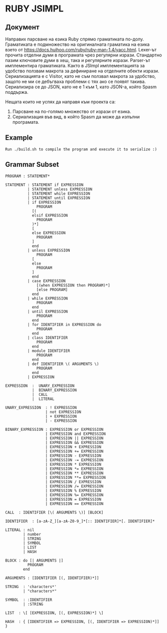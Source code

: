 # RUBY JSIMPL

## Документ
Направих парсване на езика Ruby спрямо граматиката по-долу. Граматиката е подмножество на оригиналната
граматика на езика взето от https://docs.huihoo.com/ruby/ruby-man-1.4/yacc.html. Lexer-ът прочита отделни
думи в програмата чрез регулярни изрази. Стандартно пазим ключовите думи в хеш, така и регулярните изрази.
Parser-ът имплементира граматиката. Както в JSImpl имплементацията за удобство ползвам макрота за дефиниране
на отделните обекти изрази. Сериализацията е с Visitor, като не съм ползвал макрота за удобство, защото не
ми се дебъгваха проблеми с тях ако се появят такива. Сериализира се до JSON, като не е 1 към 1, като JSON-а,
който Spasm поддържа.

Нещата които не успях да направя към проекта са:
  1. Парсване на по-голямо множество от изрази от езика.
  2. Сериализация във вид, в който Spasm да може да изпълни програмата.

## Example
```
Run ./build.sh to compile the program and execute it to serialize :)
```

## Grammar Subset
```
PROGRAM : STATEMENT*

STATEMENT : STATEMENT if EXPRESSION
          | STATEMENT unless EXPRESSION
          | STATEMENT while EXPRESSION
          | STATEMENT until EXPRESSION
          | if EXPRESSION
              PROGRAM
            [(
            elsif EXPRESSION
              PROGRAM
            )*]
            [
            else EXPRESSION
              PROGRAM
            ]
            end
          | unless EXPRESSION
              PROGRAM
            [
            else
              PROGRAM
            ]
            end
          | case EXPRESSION
              [(when EXPRESSION then PROGRAM)*]
              [else PROGRAM]
            end
          | while EXPRESSION
              PROGRAM
            end
          | until EXPRESSION
              PROGRAM
            end
          | for IDENTIFIER in EXPRESSION do
              PROGRAM
            end
          | class IDENTIFIER
              PROGRAM
            end
          | module IDENTIFIER
              PROGRAM
            end
          | def IDENTIFIER \( ARGUMENTS \)
              PROGRAM
            end
          | EXPRESSION

EXPRESSION  :  UNARY_EXPRESSION
            |  BINARY_EXPRESSION
            |  CALL
            |  LITERAL

UNARY_EXPRESSION  : ! EXPRESSION
                  | not EXPRESSION
                  | + EXPRESSION
                  | - EXPRESSION

BINARY_EXPRESSION : EXPRESSION or EXPRESSION
                  | EXPRESSION and EXPRESSION
                  | EXPRESSION || EXPRESSION
                  | EXPRESSION && EXPRESSION
                  | EXPRESSION + EXPRESSION
                  | EXPRESSION += EXPRESSION
                  | EXPRESSION - EXPRESSION
                  | EXPRESSION -= EXPRESSION
                  | EXPRESSION * EXPRESSION
                  | EXPRESSION *= EXPRESSION
                  | EXPRESSION ** EXPRESSION
                  | EXPRESSION **= EXPRESSION
                  | EXPRESSION / EXPRESSION
                  | EXPRESSION /= EXPRESSION
                  | EXPRESSION % EXPRESSION
                  | EXPRESSION %= EXPRESSION
                  | EXPRESSION = EXPRESSION
                  | EXPRESSION == EXPRESSION

CALL  : IDENTIFIER [\( ARGUMENTS \)] [BLOCK]

IDENTIFIER  : [a-zA-Z_][a-zA-Z0-9_]*[:: IDENTIFIER]*[. IDENTIFIER]*

LITERAL : nil
        | number
        | STRING
        | SYMBOL
        | LIST
        | HASH

BLOCK : do [| ARGUMENTS |]
          PROGRAM
        end

ARGUMENTS : [IDENTIFIER [(, IDENTIFIER)*]]

STRING  : 'characters*'
        | "characters*"

SYMBOL  : :IDENTIFIER
        | :STRING

LIST  : \[ [EXPRESSION, [(, EXPRESSION)*] \]

HASH  : { [IDENTIFIER => EXPRESSION, [(, IDENTIFIER => EXPRESSION)*]] }
```
